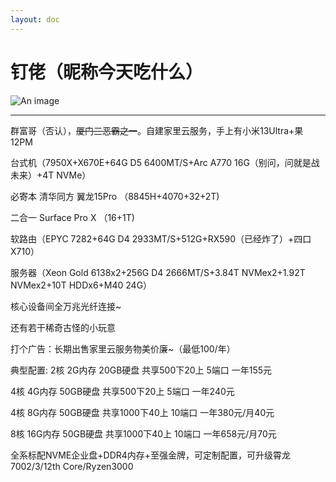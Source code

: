 ```yaml
---
layout: doc
---
```

# 钉佬（昵称今天吃什么）
![An image](http://q1.qlogo.cn/g?b=qq&nk=3363880992&s=160)
_________________
群富哥（否认），~~厦门三恶霸之一~~。自建家里云服务，手上有小米13Ultra+果12PM

台式机（7950X+X670E+64G D5 6400MT/S+Arc A770 16G（别问，问就是战未来）+4T NVMe）

必寄本 清华同方 翼龙15Pro （8845H+4070+32+2T)

二合一 Surface Pro X （16+1T)

软路由（EPYC 7282+64G D4 2933MT/S+512G+RX590（已经炸了）+四口X710）

服务器（Xeon Gold 6138x2+256G D4 2666MT/S+3.84T NVMex2+1.92T NVMex2+10T HDDx6+M40 24G）

核心设备间全万兆光纤连接~

还有若干稀奇古怪的小玩意

打个广告：长期出售家里云服务物美价廉~（最低100/年）

典型配置: 2核 2G内存 20GB硬盘 共享500下20上 5端口 一年155元

4核 4G内存 50GB硬盘 共享500下20上 5端口 一年240元

4核 8G内存 50GB硬盘 共享1000下40上 10端口 一年380元/月40元

8核 16G内存 50GB硬盘 共享1000下40上 10端口 一年658元/月70元

全系标配NVME企业盘+DDR4内存+至强金牌，可定制配置，可升级霄龙7002/3/12th Core/Ryzen3000
